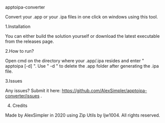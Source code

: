 apptoipa-converter

Convert your .app or your .ipa files in one click on windows using this tool.

1.Installation

You can either build the solution yourself or download the latest executable from the releases page.

2.How to run?

Open cmd on the directory where your .app/.ipa resides and enter " apptoipa <file> [-d] ".
Use " -d " to delete the .app folder after generating the .ipa file.

3.Issues

Any issues?
Submit it here: https://github.com/AlexSimpler/apptoipa-converter/issues .

4. Credits

Made by AlexSimpler in 2020 using Zip Utils by ljw1004.
All rights reserved.

